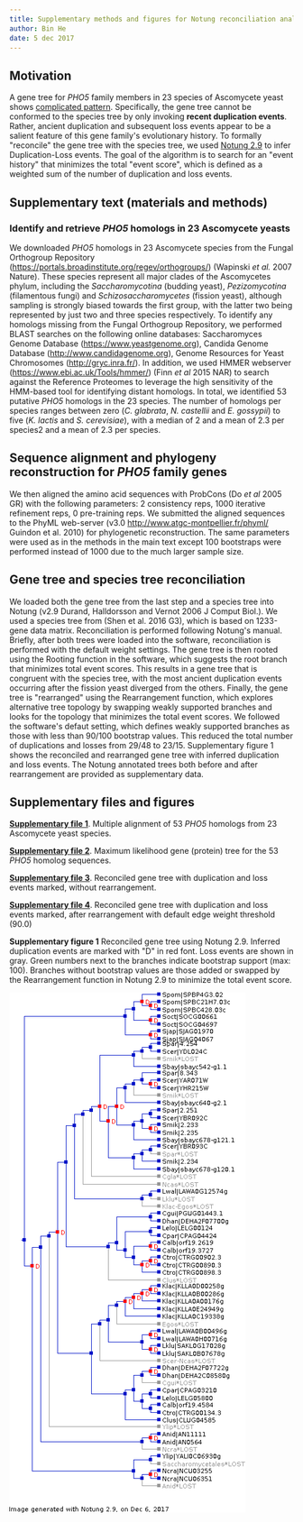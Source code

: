 ```yaml
---
title: Supplementary methods and figures for Notung reconciliation analysis
author: Bin He
date: 5 dec 2017
---
```


## Motivation

A gene tree for _PHO5_ family members in 23 species of Ascomycete yeast shows [complicated pattern](../output/notung/pho5_ascomycetes_tree_20171115.txt). Specifically, the gene tree cannot be conformed to the species tree by only invoking **recent duplication events**. Rather, ancient duplication and subsequent loss events appear to be a salient feature of this gene family's evolutionary history. To formally "reconcile" the gene tree with the species tree, we used [Notung 2.9](http://www.cs.cmu.edu/~durand/Notung/) to infer Duplication-Loss events. The goal of the algorithm is to search for an "event history" that minimizes the total "event score", which is defined as a weighted sum of the number of duplication and loss events.

## Supplementary text (materials and methods)

### Identify and retrieve _PHO5_ homologs in 23 Ascomycete yeasts

We downloaded _PHO5_ homologs in 23 Ascomycete species from the Fungal Orthogroup Repository (https://portals.broadinstitute.org/regev/orthogroups/) (Wapinski _et al._ 2007 Nature). These species represent all major clades of the Ascomycetes phylum, including the _Saccharomycotina_ (budding yeast), _Pezizomycotina_ (filamentous fungi) and _Schizosaccharomycetes_ (fission yeast), although sampling is strongly biased towards the first group, with the latter two being represented by just two and three species respectively. To identify any homologs missing from the Fungal Orthogroup Repository, we performed BLAST searches on the following online databases: Saccharomyces Genome Database (https://www.yeastgenome.org), Candida Genome Database (http://www.candidagenome.org), Genome Resources for Yeast Chromosomes (http://gryc.inra.fr/). In addition, we used HMMER webserver (https://www.ebi.ac.uk/Tools/hmmer/) (Finn _et al_ 2015 NAR) to search against the Reference Proteomes to leverage the high sensitivity of the HMM-based tool for identifying distant homologs. In total, we identified 53 putative _PHO5_ homologs in the 23 species. The number of homologs per species ranges between zero (_C. glabrata_, _N. castellii_ and _E. gossypii_) to five (_K. lactis_ and _S. cerevisiae_), with a median of 2 and a mean of 2.3 per species2 and a mean of 2.3 per species.
## Sequence alignment and phylogeny reconstruction for _PHO5_ family genes
We then aligned the amino acid sequences with ProbCons (Do _et al_ 2005 GR) with the following parameters: 2 consistency reps, 1000 iterative refinement reps, 0 pre-training reps. We submitted the aligned sequences to the PhyML web-server (v3.0 http://www.atgc-montpellier.fr/phyml/ Guindon et al. 2010) for phylogenetic reconstruction. The same parameters were used as in the methods in the main text except 100 bootstraps were performed instead of 1000 due to the much larger sample size.

## Gene tree and species tree reconciliation

We loaded both the gene tree from the last step and a species tree into Notung (v2.9 Durand, Halldorsson and Vernot 2006 J Comput Biol.). We used a species tree from (Shen et al. 2016 G3), which is based on 1233-gene data matrix. Reconciliation is performed following Notung's manual. Briefly, after both trees were loaded into the software, reconciliation is performed with the default weight settings. The gene tree is then rooted using the Rooting function in the software, which suggests the root branch that minimizes total event scores. This results in a gene tree that is congruent with the species tree, with the most ancient duplication events occurring after the fission yeast diverged from the others. Finally, the gene tree is "rearranged" using the Rearrangement function, which explores alternative tree topology by swapping weakly supported branches and looks for the topology that minimizes the total event scores. We followed the software's defaut setting, which defines weakly supported branches as those with less than 90/100 bootstrap values. This reduced the total number of duplications and losses from 29/48 to 23/15. Supplementary figure 1 shows the reconciled and rearranged gene tree with inferred duplication and loss events. The Notung annotated trees both before and after rearrangement are provided as supplementary data.

## Supplementary files and figures

[**Supplementary file 1**](./supplementary/Supplementary_file_1_alignment.phy). Multiple alignment of 53 _PHO5_ homologs from 23 Ascomycete yeast species.

[**Supplementary file 2**](./supplementary/Supplementary_file_2_ML_gene_tree.txt). Maximum likelihood gene (protein) tree for the 53 _PHO5_ homolog sequences.

[**Supplementary file 3**](./supplementary/Supplementary_file_3_notung_without_rearrangement.ntg). Reconciled gene tree with duplication and loss events marked, without rearrangement.

[**Supplementary file 4**](./supplementary/Supplementary_file_4_notung_with_rearrangement.ntg). Reconciled gene tree with duplication and loss events marked, after rearrangement with default edge weight threshold (90.0)

**Supplementary figure 1** Reconciled gene tree using Notung 2.9. Inferred duplication events are marked with "D" in red font. Loss events are shown in gray. Green numbers next to the branches indicate bootstrap support (max: 100). Branches without bootstrap values are those added or swapped by the Rearrangement function in Notung 2.9 to minimize the total event score.

![](../output/notung/notung_reconciled_rearranged_20171206.png)
